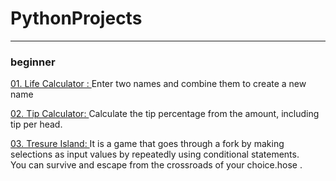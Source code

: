 # PythonProjects
<hr>

### beginner

<p><a href="https://github.com/littleduck1219/PythonProjects/blob/main/01.beginner%20project/01.make%20name/01.life_calculator.ipynb">01. Life Calculator : </a>
          Enter two names and combine them to create a new name</p>
<p><a href="https://github.com/littleduck1219/PythonProjects/blob/main/01.beginner%20project/02.tip%20calculator/02.tip%20calculator.ipynb">02. Tip Calculator: </a>
          Calculate the tip percentage from the amount, including tip per head.</p>
<p><a href="https://github.com/littleduck1219/PythonProjects/blob/main/01.beginner%20project/03.tresure%20island/tresure_island.py">03. Tresure Island: </a>
          It is a game that goes through a fork by making selections as input values by repeatedly using conditional statements.<br>
          You can survive and escape from the crossroads of your choice.hose .</p>
